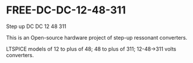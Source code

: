 # FREE-DC-DC-12-48-311
Step up DC DC 12 48 311

This is an Open-source hardware project of step-up ressonant converters.

LTSPICE models of 12 to plus of 48; 48 to plus of 311; 12-48->311 volts converters. 
